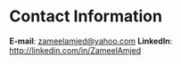 # Contact Information
**E-mail**: zameelamjed@yahoo.com
**LinkedIn**: http://linkedin.com/in/ZameelAmjed